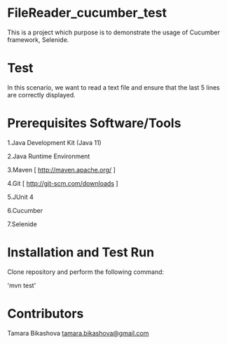 # FileReader_cucumber_test

This is a project which purpose is to demonstrate the usage of Cucumber framework, Selenide. 

# Test

In this scenario, we want to read a text file and ensure that the last 5 lines are correctly displayed.

# Prerequisites Software/Tools

1.Java Development Kit (Java 11)

2.Java Runtime Environment

3.Maven [ http://maven.apache.org/ ]

4.Git [ http://git-scm.com/downloads ]

5.JUnit 4

6.Cucumber

7.Selenide

# Installation and Test Run

Clone repository and perform the following command:

'mvn test'

# Contributors

Tamara Bikashova tamara.bikashova@gmail.com
